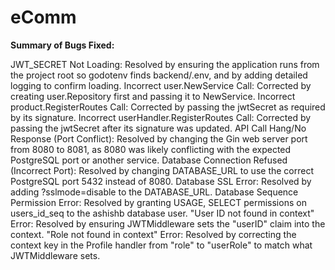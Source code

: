 # eComm


**Summary of Bugs Fixed:**

JWT_SECRET Not Loading: Resolved by ensuring the application runs from the project root so godotenv finds backend/.env, and by adding detailed logging to confirm loading.
Incorrect user.NewService Call: Corrected by creating user.Repository first and passing it to NewService.
Incorrect product.RegisterRoutes Call: Corrected by passing the jwtSecret as required by its signature.
Incorrect userHandler.RegisterRoutes Call: Corrected by passing the jwtSecret after its signature was updated.
API Call Hang/No Response (Port Conflict): Resolved by changing the Gin web server port from 8080 to 8081, as 8080 was likely conflicting with the expected PostgreSQL port or another service.
Database Connection Refused (Incorrect Port): Resolved by changing DATABASE_URL to use the correct PostgreSQL port 5432 instead of 8080.
Database SSL Error: Resolved by adding ?sslmode=disable to the DATABASE_URL.
Database Sequence Permission Error: Resolved by granting USAGE, SELECT permissions on users_id_seq to the ashishb database user.
"User ID not found in context" Error: Resolved by ensuring JWTMiddleware sets the "userID" claim into the context.
"Role not found in context" Error: Resolved by correcting the context key in the Profile handler from "role" to "userRole" to match what JWTMiddleware sets.
